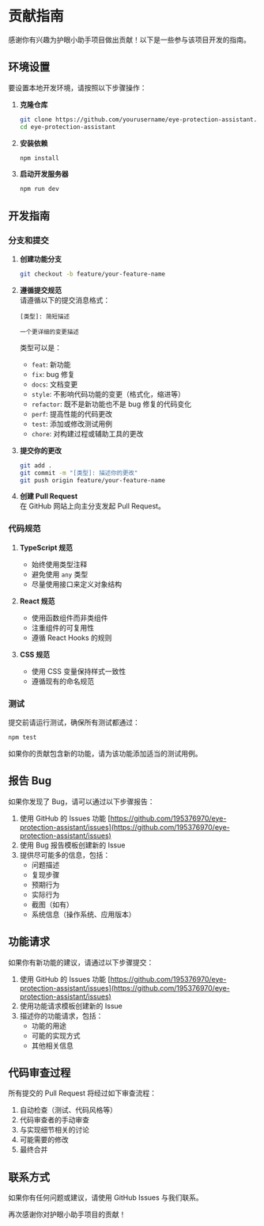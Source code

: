 # 贡献指南

感谢你有兴趣为护眼小助手项目做出贡献！以下是一些参与该项目开发的指南。

## 环境设置

要设置本地开发环境，请按照以下步骤操作：

1. **克隆仓库**
   ```bash
   git clone https://github.com/yourusername/eye-protection-assistant.git
   cd eye-protection-assistant
   ```

2. **安装依赖**
   ```bash
   npm install
   ```

3. **启动开发服务器**
   ```bash
   npm run dev
   ```

## 开发指南

### 分支和提交

1. **创建功能分支**
   ```bash
   git checkout -b feature/your-feature-name
   ```

2. **遵循提交规范**  
   请遵循以下的提交消息格式：
   ```
   [类型]: 简短描述

   一个更详细的变更描述
   ```

   类型可以是：
   - `feat`: 新功能
   - `fix`: bug 修复
   - `docs`: 文档变更
   - `style`: 不影响代码功能的变更（格式化，缩进等）
   - `refactor`: 既不是新功能也不是 bug 修复的代码变化
   - `perf`: 提高性能的代码更改
   - `test`: 添加或修改测试用例
   - `chore`: 对构建过程或辅助工具的更改

3. **提交你的更改**
   ```bash
   git add .
   git commit -m "[类型]: 描述你的更改"
   git push origin feature/your-feature-name
   ```

4. **创建 Pull Request**  
   在 GitHub 网站上向主分支发起 Pull Request。

### 代码规范

1. **TypeScript 规范**  
   - 始终使用类型注释
   - 避免使用 `any` 类型
   - 尽量使用接口来定义对象结构

2. **React 规范**  
   - 使用函数组件而非类组件
   - 注重组件的可复用性
   - 遵循 React Hooks 的规则

3. **CSS 规范**  
   - 使用 CSS 变量保持样式一致性
   - 遵循现有的命名规范

### 测试

提交前请运行测试，确保所有测试都通过：

```bash
npm test
```

如果你的贡献包含新的功能，请为该功能添加适当的测试用例。

## 报告 Bug

如果你发现了 Bug，请可以通过以下步骤报告：

1. 使用 GitHub 的 Issues 功能 [https://github.com/195376970/eye-protection-assistant/issues](https://github.com/195376970/eye-protection-assistant/issues)
2. 使用 Bug 报告模板创建新的 Issue
3. 提供尽可能多的信息，包括：
   - 问题描述
   - 复现步骤
   - 预期行为
   - 实际行为
   - 截图（如有）
   - 系统信息（操作系统、应用版本）

## 功能请求

如果你有新功能的建议，请通过以下步骤提交：

1. 使用 GitHub 的 Issues 功能 [https://github.com/195376970/eye-protection-assistant/issues](https://github.com/195376970/eye-protection-assistant/issues)
2. 使用功能请求模板创建新的 Issue
3. 描述你的功能请求，包括：
   - 功能的用途
   - 可能的实现方式
   - 其他相关信息

## 代码审查过程

所有提交的 Pull Request 将经过如下审查流程：

1. 自动检查（测试、代码风格等）
2. 代码审查者的手动审查
3. 与实现细节相关的讨论
4. 可能需要的修改
5. 最终合并

## 联系方式

如果你有任何问题或建议，请使用 GitHub Issues 与我们联系。

再次感谢你对护眼小助手项目的贡献！